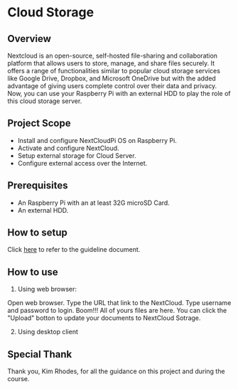 # Cloud Storage

## Overview
Nextcloud is an open-source, self-hosted file-sharing and collaboration platform that allows users to store, manage, and share files securely. It offers a range of functionalities similar to popular cloud storage services like Google Drive, Dropbox, and Microsoft OneDrive but with the added advantage of giving users complete control over their data and privacy. 
Now, you can use your Raspberry Pi with an external HDD to play the role of this cloud storage server.

## Project Scope
* Install and configure NextCloudPi OS on Raspberry Pi.
* Activate and configure NextCloud. 
* Setup external storage for Cloud Server. 
* Configure external access over the Internet.

## Prerequisites
* An Raspberry Pi with an at least 32G microSD Card.
* An external HDD.
   
## How to setup
Click [here](https://github.com/luongvv-rtc/CloudServer/blob/main/Setup.pdf) to refer to the guideline document.

## How to use
1. Using web browser:

Open web browser.
Type the URL that link to the NextCloud.
Type username and password to login.
Boom!!! All of yours files are here. You can click the "Upload" botton to update your documents to NextCloud Sotrage.

2. Using desktop client

## Special Thank
Thank you, Kim Rhodes, for all the guidance on this project and during the course.
